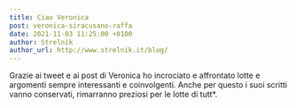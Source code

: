 ```yaml
---
title: Ciao Veronica
post: veronica-siracusano-raffa
date: 2021-11-03 11:25:00 +0100
author: Strelnik
author_url: http://www.strelnik.it/blog/
---
```

Grazie ai tweet e ai post di Veronica ho incrociato e affrontato lotte e argomenti sempre interessanti e coinvolgenti. Anche per questo i suoi scritti vanno conservati, rimarranno preziosi per le lotte di tutt*.
